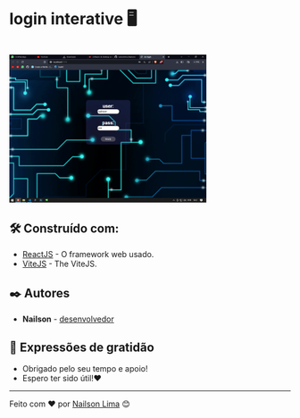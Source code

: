 # login interative 🖥
<br/>

<img width='70%' src="./assets/login.png"/>


## 🛠️ Construído com:

* [ReactJS](https://pt-br.reactjs.org/) - O framework web usado.
* [ViteJS](https://vitejs.dev/) - The ViteJS.


## ✒️ Autores

* **Nailson** - [desenvolvedor](https://github.com/nailsonlima)

## 🎁 Expressões de gratidão

* Obrigado pelo seu tempo e apoio!
* Espero ter sido útil!❤

---
Feito com ❤️ por [Nailson Lima](https://gist.github.com/nailsonlima) 😊
